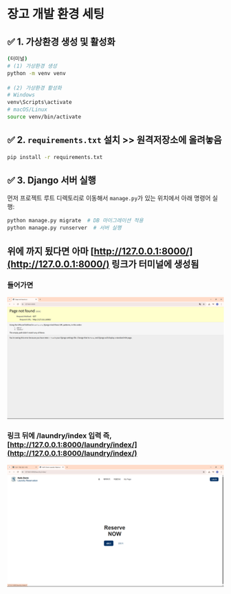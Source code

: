 # 장고 개발 환경 세팅

## ✅ 1. 가상환경 생성 및 활성화

```bash
(터미널)
# (1) 가상환경 생성
python -m venv venv

# (2) 가상환경 활성화
# Windows
venv\Scripts\activate
# macOS/Linux
source venv/bin/activate

```

## ✅ 2. `requirements.txt` 설치 >>  원격저장소에 올려놓음

```bash
pip install -r requirements.txt

```

## ✅ 3. Django 서버 실행

먼저 프로젝트 루트 디렉토리로 이동해서 `manage.py`가 있는 위치에서 아래 명령어 실행:

```bash
python manage.py migrate  # DB 마이그레이션 적용
python manage.py runserver  # 서버 실행

```

## 위에 까지 됬다면 아마 [http://127.0.0.1:8000/](http://127.0.0.1:8000/)  링크가 터미널에 생성됨

### 들어가면

![image.png](image.png)

### 링크 뒤에 /laundry/index 입력 즉, [http://127.0.0.1:8000/laundry/index/](http://127.0.0.1:8000/laundry/index/)

![image.png](image%201.png)
